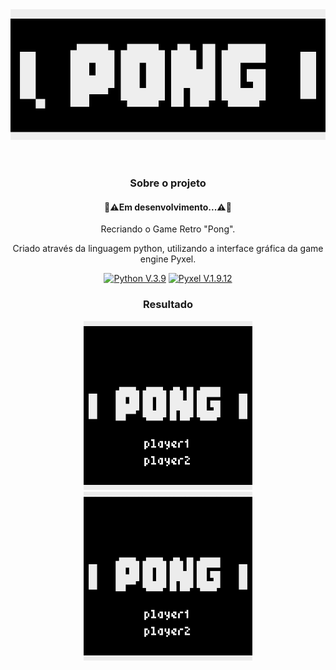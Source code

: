 <div align="center">
<header>
<img src="img/icon.gif" type="image/png" alt="Pong Icon">
</header>



<div>
  <h3>Sobre o projeto</h3>
  <div>
  <h4>🚧⚠️Em desenvolvimento...⚠️🚧</h4>
</div>
  <p>Recriando o Game Retro "Pong".</p>

<p>Criado através da linguagem python, utilizando a interface gráfica da game engine Pyxel.</p>

  <p>
    <a href="https://www.python.org/">
      <img src="https://img.shields.io/badge/Python-3776AB?style=for-the-badge&logo=python&logoColor=white" alt="Python V.3.9" ></a>
    <a href="https://github.com/kitao/pyxel">
      <img src="https://img.shields.io/badge/Pyxel-v1.9.12-blue?style=for-the-badge&logo=python&logoColor=white" alt="Pyxel V.1.9.12" ></a>
  </p>
</div>

<div>
  <h3>Resultado</h3>
  <figure>
    <img src="img/interface.png" type="image/png" alt="Interface do Game" width=270px>
   <img src="img/Pong.gif" type="image/gif" alt="Game gif" width=270px>
  </figure>
</div>
</div>
